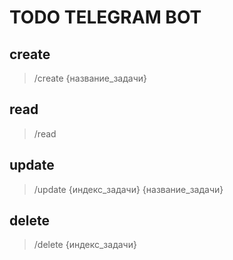# TODO TELEGRAM BOT 

## create

> /create {название_задачи}

## read

> /read 

## update

> /update {индекс_задачи} {название_задачи}

## delete

> /delete {индекс_задачи}